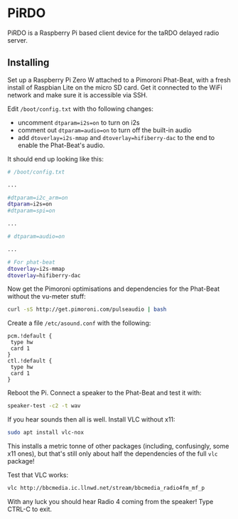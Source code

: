 # PiRDO

PiRDO is a Raspberry Pi based client device for the taRDO delayed radio server.

## Installing

Set up a Raspberry Pi Zero W attached to a Pimoroni Phat-Beat, with a fresh install of Raspbian Lite on the micro SD card. Get it connected to the WiFi network and make sure it is accessible via SSH.

Edit `/boot/config.txt` with tho following changes:

* uncomment `dtparam=i2s=on` to turn on i2s
* comment out `dtparam=audio=on` to turn off the built-in audio
* add `dtoverlay=i2s-mmap` and `dtoverlay=hifiberry-dac` to the end to enable the Phat-Beat's audio.

It should end up looking like this:

```bash
# /boot/config.txt

...

#dtparam=i2c_arm=on
dtparam=i2s=on
#dtparam=spi=on

...

# dtparam=audio=on

...

# For phat-beat
dtoverlay=i2s-mmap
dtoverlay=hifiberry-dac
```

Now get the Pimoroni optimisations and dependencies for the Phat-Beat without the vu-meter stuff:

```bash
curl -sS http://get.pimoroni.com/pulseaudio | bash
```

Create a file `/etc/asound.conf` with the following:

```
pcm.!default {
 type hw
 card 1
}
ctl.!default {
 type hw
 card 1
}
```

Reboot the Pi. Connect a speaker to the Phat-Beat and test it with:

```bash
speaker-test -c2 -t wav
```

If you hear sounds then all is well. Install VLC without x11:

```bash
sudo apt install vlc-nox
```

This installs a metric tonne of other packages (including, confusingly, some x11 ones), but that's still only about half the dependencies of the full `vlc` package!

Test that VLC works:

```bash
vlc http://bbcmedia.ic.llnwd.net/stream/bbcmedia_radio4fm_mf_p
```

With any luck you should hear Radio 4 coming from the speaker! Type CTRL-C to exit.


